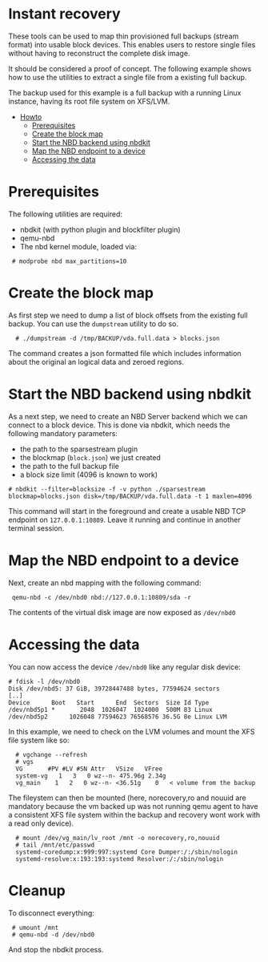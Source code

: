# Instant recovery

These tools can be used to map thin provisioned full backups (stream format)
into usable block devices. This enables users to restore single files without
having to reconstruct the complete disk image.

It should be considered a proof of concept. The following example shows how to
use the utilities to extract a single file from a existing full backup.

The backup used for this example is a full backup with a running Linux
instance, having its root file system on XFS/LVM.

* [Howto](#howto)
    * [Prerequisites](#prerequisites)
    * [Create the block map](#create-the-block-map)
    * [Start the NBD backend using nbdkit](#start-the-nbd-backend-using-nbdkit)
    * [Map the NBD endpoint to a device](#map-the-nbd-endpoint-to-a-device)
    * [Accessing the data](#accessing-the-data)

# Prerequisites

The following utilities are required:

 * nbdkit  (with python plugin and blockfilter plugin)
 * qemu-nbd
 * The nbd kernel module, loaded via:
 
```
 # modprobe nbd max_partitions=10
```

# Create the block map

As first step we need to dump a list of block offsets from the existing
full backup. You can use the `dumpstream` utility to do so.

```
  # ./dumpstream -d /tmp/BACKUP/vda.full.data > blocks.json
```

The command creates a json formatted file which includes information
about the original an logical data and zeroed regions.

# Start the NBD backend using nbdkit

As a next step, we need to create an NBD Server backend which we can
connect to a block device. This is done via nbdkit, which needs the
following mandatory parameters:

 * the path to the sparsestream plugin
 * the blockmap (`block.json`) we just created
 * the path to the full backup file
 * a block size limit (4096 is known to work)
 
```
# nbdkit --filter=blocksize -f -v python ./sparsestream blockmap=blocks.json disk=/tmp/BACKUP/vda.full.data -t 1 maxlen=4096
```

This command will start in the foreground and create a usable NBD TCP endpoint
on `127.0.0.1:10809`. Leave it running and continue in another terminal
session.

# Map the NBD endpoint to a device

Next, create an nbd mapping with the following command:

```
 qemu-nbd -c /dev/nbd0 nbd://127.0.0.1:10809/sda -r
```

The contents of the virtual disk image are now exposed as `/dev/nbd0`

# Accessing the data

You can now access the device `/dev/nbd0` like any regular disk device:

```
# fdisk -l /dev/nbd0
Disk /dev/nbd5: 37 GiB, 39728447488 bytes, 77594624 sectors
[..]
Device      Boot   Start      End  Sectors  Size Id Type
/dev/nbd5p1 *       2048  1026047  1024000  500M 83 Linux
/dev/nbd5p2      1026048 77594623 76568576 36.5G 8e Linux LVM
```

In this example, we need to check on the LVM volumes and mount
the XFS file system like so:

```
  # vgchange --refresh
  # vgs
  VG       #PV #LV #SN Attr   VSize   VFree
  system-vg   1   3   0 wz--n- 475.96g 2.34g
  vg_main    1   2   0 wz--n- <36.51g    0   < volume from the backup

```

The fileystem can then be mounted (here, norecovery,ro and nouuid
are mandatory because the vm backed up was not running qemu agent
to have a consistent XFS file system within the backup and recovery 
wont work with a read only device).

```
  # mount /dev/vg_main/lv_root /mnt -o norecovery,ro,nouuid
  # tail /mnt/etc/passwd
  systemd-coredump:x:999:997:systemd Core Dumper:/:/sbin/nologin
  systemd-resolve:x:193:193:systemd Resolver:/:/sbin/nologin
```


# Cleanup

To disconnect everything:

```
 # umount /mnt
 # qemu-nbd -d /dev/nbd0
```

And stop the nbdkit process.

